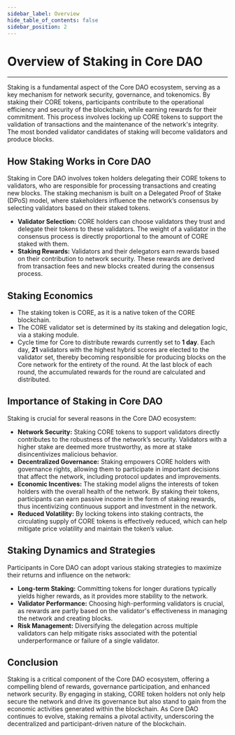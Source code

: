 ```yaml
---
sidebar_label: Overview
hide_table_of_contents: false
sidebar_position: 2
---
```


# Overview of Staking in Core DAO
---

Staking is a fundamental aspect of the Core DAO ecosystem, serving as a key mechanism for network security, governance, and tokenomics. By staking their CORE tokens, participants contribute to the operational efficiency and security of the blockchain, while earning rewards for their commitment. This process involves locking up CORE tokens to support the validation of transactions and the maintenance of the network's integrity. The most bonded validator candidates of staking will become validators and produce blocks.

## How Staking Works in Core DAO
Staking in Core DAO involves token holders delegating their CORE tokens to validators, who are responsible for processing transactions and creating new blocks. The staking mechanism is built on a Delegated Proof of Stake (DPoS) model, where stakeholders influence the network’s consensus by selecting validators based on their staked tokens.

- **Validator Selection:** CORE holders can choose validators they trust and delegate their tokens to these validators. The weight of a validator in the consensus process is directly proportional to the amount of CORE staked with them.
- **Staking Rewards:** Validators and their delegators earn rewards based on their contribution to network security. These rewards are derived from transaction fees and new blocks created during the consensus process.

## Staking Economics
* The staking token is CORE, as it is a native token of the CORE blockchain.
* The CORE validator set is determined by its staking and delegation logic, via a staking module.
* Cycle time for Core to distribute rewards currently set to **1 day**. Each day, **21** validators with the highest hybrid scores are elected to the validator set, thereby becoming responsible for producing blocks on the Core network for the entirety of the round. At the last block of each round, the accumulated rewards for the round are calculated and distributed.

## Importance of Staking in Core DAO
Staking is crucial for several reasons in the Core DAO ecosystem:

- **Network Security:** Staking CORE tokens to support validators directly contributes to the robustness of the network’s security. Validators with a higher stake are deemed more trustworthy, as more at stake disincentivizes malicious behavior.
- **Decentralized Governance:** Staking empowers CORE holders with governance rights, allowing them to participate in important decisions that affect the network, including protocol updates and improvements.
- **Economic Incentives:** The staking model aligns the interests of token holders with the overall health of the network. By staking their tokens, participants can earn passive income in the form of staking rewards, thus incentivizing continuous support and investment in the network.
- **Reduced Volatility:** By locking tokens into staking contracts, the circulating supply of CORE tokens is effectively reduced, which can help mitigate price volatility and maintain the token’s value.

## Staking Dynamics and Strategies
Participants in Core DAO can adopt various staking strategies to maximize their returns and influence on the network:

- **Long-term Staking:** Committing tokens for longer durations typically yields higher rewards, as it provides more stability to the network.
- **Validator Performance:** Choosing high-performing validators is crucial, as rewards are partly based on the validator's effectiveness in managing the network and creating blocks.
- **Risk Management:** Diversifying the delegation across multiple validators can help mitigate risks associated with the potential underperformance or failure of a single validator.

## Conclusion
Staking is a critical component of the Core DAO ecosystem, offering a compelling blend of rewards, governance participation, and enhanced network security. By engaging in staking, CORE token holders not only help secure the network and drive its governance but also stand to gain from the economic activities generated within the blockchain. As Core DAO continues to evolve, staking remains a pivotal activity, underscoring the decentralized and participant-driven nature of the blockchain.
